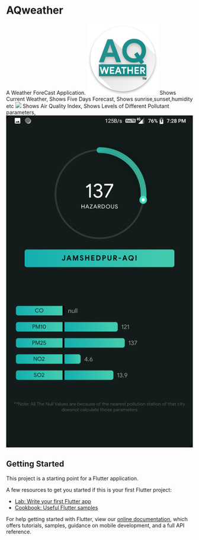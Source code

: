 # AQweather

A Weather ForeCast Application.
![](Assets/Images/splash.png)
Shows Current Weather,
Shows Five Days Forecast,
Shows sunrise,sunset,humidity etc
![](Assets/Images/)
Shows Air Quality Index,
Shows Levels of Different Pollutant parameters,
![](Assets/Images/aqiscreen.png)

## Getting Started

This project is a starting point for a Flutter application.

A few resources to get you started if this is your first Flutter project:

- [Lab: Write your first Flutter app](https://flutter.dev/docs/get-started/codelab)
- [Cookbook: Useful Flutter samples](https://flutter.dev/docs/cookbook)

For help getting started with Flutter, view our
[online documentation](https://flutter.dev/docs), which offers tutorials,
samples, guidance on mobile development, and a full API reference.
